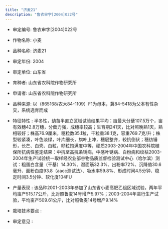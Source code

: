 ```yaml
---
title: "济麦21"
description: "鲁农审字[2004]022号"
---
```

* 审定编号:  鲁农审字[2004]022号

*  作物名称:  小麦

*  品种名称:  济麦21

*  审定年份:  2004

*  审定单位:  山东省

* 育种者:  山东省农科院作物研究所 

*  申请者:  山东省农科院作物研究所 

*  品种来源:  以（865168/农大84-1109）F1为母本，冀84-5418为父本有性杂交，系统选育而成

*  特征特性 : 
半冬性，幼苗半直立区域试验结果平均：亩最大分蘖107.5万个，亩有效穗42.8万穗，分蘖力强，成穗率较高；生育期241天，比对照晚熟1天，熟相较好；株高76.9厘米，穗粒数35.1粒，千粒重38.1克，容重769.7克/升；株型较紧凑，叶色淡绿，叶片细长，旗叶上冲，穗层整齐，较抗倒伏；穗纺锤形，长芒、白壳、白粒，籽粒饱满度中等，硬质2003-2004年中国农科院植保所抗病性鉴定结果：中抗至高抗条锈病，中感叶锈病、白粉病和纹枯2003-2004年生产试验统一取样经农业部谷物品质监督检验测试中心（哈尔滨）测试：粗蛋白含量（干基）14.30%、湿面筋32.3%、出粉率72%、沉降值30.6毫升、面粉白度93.8（aacc测试法）、吸水率59.8%、形成时间4.5分钟、稳定时间3.5分钟、软化度104FU 
 
*  产量表现 : 
该品种2001-2003年参加了山东省小麦高肥乙组区域试验，两年平均亩产515.17公斤，比对照鲁麦14号增产5.97%；2003-2004年进行生产试验，平均亩产509.61公斤，比对照鲁麦14号增产9.14% 

*  栽培技术要点 : 


*  审定意见 : 

